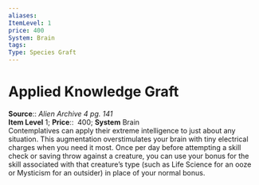 ```yaml
---
aliases: 
ItemLevel: 1
price: 400
System: Brain
tags: 
Type: Species Graft
---
```


# Applied Knowledge Graft

**Source**:: _Alien Archive 4 pg. 141_  
**Item Level** 1;
**Price**::  400; **System** Brain  
Contemplatives can apply their extreme intelligence to just about any situation. This augmentation overstimulates your brain with tiny electrical charges when you need it most. Once per day before attempting a skill check or saving throw against a creature, you can use your bonus for the skill associated with that creature’s type (such as Life Science for an ooze or Mysticism for an outsider) in place of your normal bonus.
